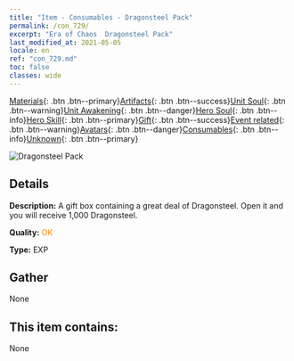 ```yaml
---
title: "Item - Consumables - Dragonsteel Pack"
permalink: /con_729/
excerpt: "Era of Chaos  Dragonsteel Pack"
last_modified_at: 2021-05-05
locale: en
ref: "con_729.md"
toc: false
classes: wide
---
```

 [Materials](/Items/){: .btn .btn--primary}[Artifacts](/Items/Artifacts/){: .btn .btn--success}[Unit Soul](/Items/UnitSoul/){: .btn .btn--warning}[Unit Awakening](/Items/UnitAwakening/){: .btn .btn--danger}[Hero Soul](/Items/HeroSoul/){: .btn .btn--info}[Hero Skill](/Items/HeroSkill/){: .btn .btn--primary}[Gift](/Items/Gift/){: .btn .btn--success}[Event related](/Items/Events/){: .btn .btn--warning}[Avatars](/Items/Avatars/){: .btn .btn--danger}[Consumables](/Items/Consumables/){: .btn .btn--info}[Unknown](/Items/Unknown/){: .btn .btn--primary}

 ![Dragonsteel Pack](/images/t/i_907004.png)

## Details
 **Description:** A gift box containing a great deal of Dragonsteel. Open it and you will receive 1,000 Dragonsteel.

 **Quality:** <span style="color: #FF8C00">OK</span>

 **Type:** EXP

## Gather

  None

## This item contains:

  None

